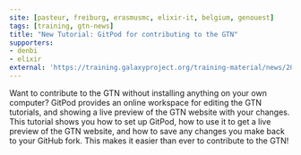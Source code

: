 ```yaml
---
site: [pasteur, freiburg, erasmusmc, elixir-it, belgium, genouest]
tags: [training, gtn-news]
title: "New Tutorial: GitPod for contributing to the GTN"
supporters:
- denbi
- elixir
external: 'https://training.galaxyproject.org/training-material/news/2021/06/25/gitpod.html'
---
```


<p>Want to contribute to the GTN without installing anything on your own computer? GitPod provides an online workspace for editing the GTN tutorials, and showing a live preview of the GTN website with your changes. This tutorial shows you how to set up GitPod, how to use it to get a live preview of the GTN website, and how to save any changes you make back to your GitHub fork. This makes it easier than ever to contribute to the GTN!</p>

<p></p>

